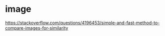 # image

https://stackoverflow.com/questions/4196453/simple-and-fast-method-to-compare-images-for-similarity
